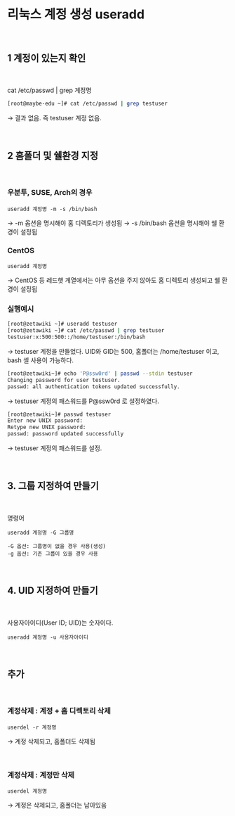 # 리눅스 계정 생성 useradd

<br/>

## 1 계정이 있는지 확인

<br/>

cat /etc/passwd | grep 계정명

```sh
[root@maybe-edu ~]# cat /etc/passwd | grep testuser
```

→ 결과 없음. 즉 testuser 계정 없음.

<br/>

## 2 홈폴더 및 쉘환경 지정

<br/>

### 우분투, SUSE, Arch의 경우

```
useradd 계정명 -m -s /bin/bash
```

→ -m 옵션을 명시해야 홈 디렉토리가 생성됨
→ -s /bin/bash 옵션을 명시해야 쉘 환경이 설정됨

### CentOS

```
useradd 계정명
```

→ CentOS 등 레드햇 계열에서는 아무 옵션을 주지 않아도 홈 디렉토리 생성되고 쉘 환경이 설정됨

### 실행예시

```sh
[root@zetawiki ~]# useradd testuser
[root@zetawiki ~]# cat /etc/passwd | grep testuser
testuser:x:500:500::/home/testuser:/bin/bash
```

→ testuser 계정을 만들었다. UID와 GID는 500, 홈폴더는 /home/testuser 이고, bash 셸 사용이 가능하다.

```sh
[root@zetawiki~]# echo 'P@ssw0rd' | passwd --stdin testuser
Changing password for user testuser.
passwd: all authentication tokens updated successfully.
```

→ testuser 계정의 패스워드를 P@ssw0rd 로 설정하였다.

```sh
[root@zetawiki~]# passwd testuser
Enter new UNIX password:
Retype new UNIX password:
passwd: password updated successfully
```

→ testuser 계정의 패스워드를 설정.

<br/>

## 3. 그룹 지정하여 만들기

<br/>

명령어

```
useradd 계정명 -G 그룹명

-G 옵션: 그룹명이 없을 경우 사용(생성)
-g 옵션: 기존 그룹이 있을 경우 사용
```

<br/>

## 4. UID 지정하여 만들기

<br/>

사용자아이디(User ID; UID)는 숫자이다.

```
useradd 계정명 -u 사용자아이디
```

<br/>

## 추가

<br/>

### 계정삭제 : 계정 + 홈 디렉토리 삭제

```
userdel -r 계정명
```

→ 계정 삭제되고, 홈폴더도 삭제됨

<br/>

### 계정삭제 : 계정만 삭제

```
userdel 계정명
```

→ 계정은 삭제되고, 홈폴더는 남아있음
